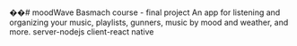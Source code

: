 ��#   m o o d W a v e 
 
Basmach course - final project
An app for listening and organizing your music, playlists, gunners, music by mood and weather, and more.
server-nodejs
client-react native
